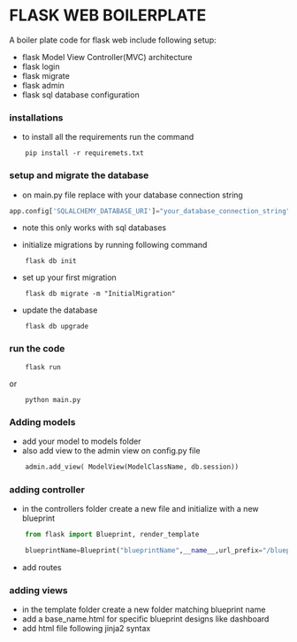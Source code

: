 # FLASK WEB BOILERPLATE
A boiler plate code for flask web include following setup:
- flask Model View Controller(MVC) architecture
- flask login
- flask migrate
- flask admin
- flask sql database configuration

### installations
- to install all the requirements run the command
```
    pip install -r requiremets.txt
```

### setup and migrate the database
- on main.py file replace with your database connection string
```python
app.config['SQLALCHEMY_DATABASE_URI']="your_database_connection_string"
```
- note this only works with sql databases

- initialize migrations by running following command
```
    flask db init
```
- set up your first migration 

```
    flask db migrate -m "InitialMigration"
```
- update the database
```
    flask db upgrade
```

### run the code
```
    flask run
```
or 
```
    python main.py
```

### Adding models
- add your model to models folder
- also add view to the admin view on config.py file
```python
    admin.add_view( ModelView(ModelClassName, db.session))
```

### adding controller
- in the controllers folder create a new file and initialize with a new blueprint
```python
    from flask import Blueprint, render_template

    blueprintName=Blueprint("blueprintName",__name__,url_prefix="/blueprintName",template_folder="../templates/blueprintName")
``` 
- add routes 

### adding views
- in the template folder create a new folder matching blueprint name
- add a base_name.html for specific blueprint designs like dashboard 
- add html file following jinja2 syntax